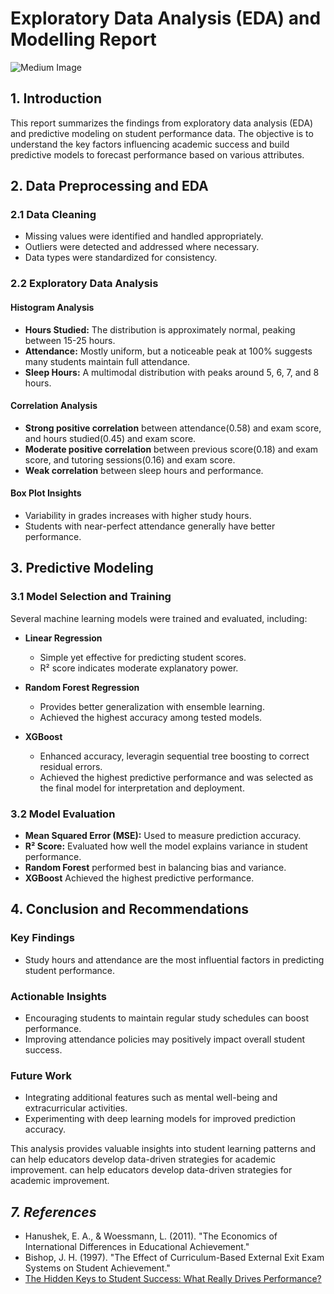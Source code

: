 # Exploratory Data Analysis (EDA) and Modelling Report
![Medium Image](https://cdn-images-1.medium.com/max/800/0*uGSIJbw5FHlwzqBg.jpg)

## 1. Introduction

This report summarizes the findings from exploratory data analysis (EDA) and predictive modeling on student performance data. The objective is to understand the key factors influencing academic success and build predictive models to forecast performance based on various attributes.

## 2. Data Preprocessing and EDA

### 2.1 Data Cleaning

- Missing values were identified and handled appropriately.
- Outliers were detected and addressed where necessary.
- Data types were standardized for consistency.

### 2.2 Exploratory Data Analysis

#### Histogram Analysis

- **Hours Studied:** The distribution is approximately normal, peaking between 15-25 hours.
- **Attendance:** Mostly uniform, but a noticeable peak at 100% suggests many students maintain full attendance.
- **Sleep Hours:** A multimodal distribution with peaks around 5, 6, 7, and 8 hours.

#### Correlation Analysis

- **Strong positive correlation** between attendance(0.58) and exam score, and hours studied(0.45) and exam score.
- **Moderate positive correlation** between previous score(0.18) and exam score, and tutoring sessions(0.16) and exam score.
- **Weak correlation** between sleep hours and performance.

#### Box Plot Insights

- Variability in grades increases with higher study hours.
- Students with near-perfect attendance generally have better performance.

## 3. Predictive Modeling

### 3.1 Model Selection and Training

Several machine learning models were trained and evaluated, including:

- **Linear Regression**  
  - Simple yet effective for predicting student scores.  
  - R² score indicates moderate explanatory power.  

- **Random Forest Regression**  
  - Provides better generalization with ensemble learning.  
  - Achieved the highest accuracy among tested models.

- **XGBoost**  
  - Enhanced accuracy, leveragin sequential tree boosting to correct residual errors.
  - Achieved the highest predictive performance and was selected as the final model for interpretation and deployment.


### 3.2 Model Evaluation

- **Mean Squared Error (MSE):** Used to measure prediction accuracy.
- **R² Score:** Evaluated how well the model explains variance in student performance.
- **Random Forest** performed best in balancing bias and variance.
- **XGBoost** Achieved the highest predictive performance.

## 4. Conclusion and Recommendations

### Key Findings
- Study hours and attendance are the most influential factors in predicting student performance.

### Actionable Insights
- Encouraging students to maintain regular study schedules can boost performance.
- Improving attendance policies may positively impact overall student success.

### Future Work
- Integrating additional features such as mental well-being and extracurricular activities.
- Experimenting with deep learning models for improved prediction accuracy.

This analysis provides valuable insights into student learning patterns and can help educators develop data-driven strategies for academic improvement.
can help educators develop data-driven strategies for academic improvement.
## *7. References*  
- Hanushek, E. A., & Woessmann, L. (2011). "The Economics of International Differences in Educational Achievement."    
- Bishop, J. H. (1997). "The Effect of Curriculum-Based External Exit Exam Systems on Student Achievement."  
- [The Hidden Keys to Student Success: What Really Drives Performance?](https://medium.com/@crispinoigara/the-hidden-keys-to-student-success-what-really-drives-performance-b88b2aef37b3)

